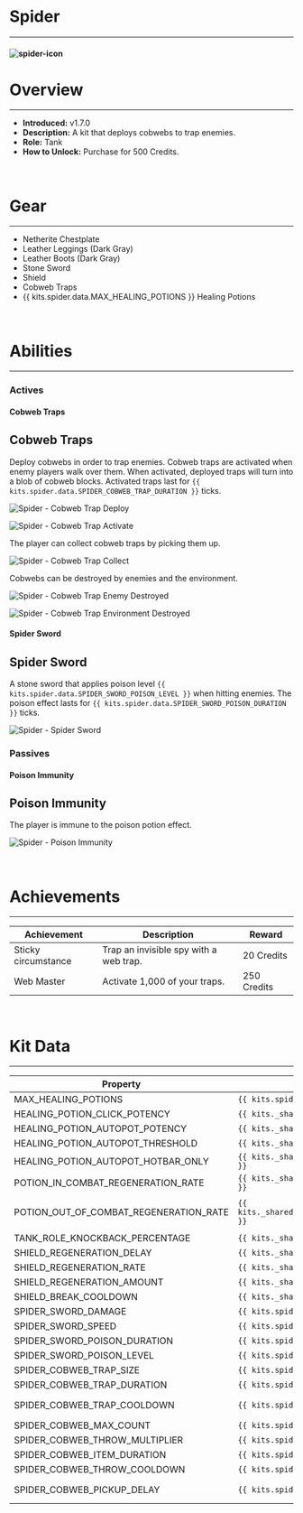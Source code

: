 # Spider

---

#### ![spider-icon](../assets/icons/spider-icon.jpg)

# Overview

---

- **Introduced:** v1.7.0
- **Description:** A kit that deploys cobwebs to trap enemies.
- **Role:** Tank
- **How to Unlock:** Purchase for 500 Credits.

<br />

# Gear

---

- Netherite Chestplate
- Leather Leggings (Dark Gray)
- Leather Boots (Dark Gray)
- Stone Sword
- Shield
- Cobweb Traps
- {{ kits.spider.data.MAX_HEALING_POTIONS }} Healing Potions

<br />

# Abilities

---

### Actives

<!-- tabs:start -->

#### **Cobweb Traps**

## Cobweb Traps

Deploy cobwebs in order to trap enemies. Cobweb traps are activated when enemy players walk over them. When activated, deployed traps will turn into a blob of cobweb blocks. Activated traps last for `{{ kits.spider.data.SPIDER_COBWEB_TRAP_DURATION }}` ticks.

![Spider - Cobweb Trap Deploy](../assets/kits/spider/Spider%20-%20Cobweb%20Trap%20Deploy.gif)

![Spider - Cobweb Trap Activate](../assets/kits/spider/Spider%20-%20Cobweb%20Trap%20Activate.gif)

The player can collect cobweb traps by picking them up.

![Spider - Cobweb Trap Collect](../assets/kits/spider/Spider%20-%20Cobweb%20Trap%20Collect.gif)

Cobwebs can be destroyed by enemies and the environment.

![Spider - Cobweb Trap Enemy Destroyed](../assets/kits/spider/Spider%20-%20Cobweb%20Trap%20Enemy%20Destroyed.gif)

![Spider - Cobweb Trap Environment Destroyed](../assets/kits/spider/Spider%20-%20Cobweb%20Trap%20Environment%20Destroyed.gif)

#### **Spider Sword**

## Spider Sword

A stone sword that applies poison level `{{ kits.spider.data.SPIDER_SWORD_POISON_LEVEL }}` when hitting enemies. The poison effect lasts for `{{ kits.spider.data.SPIDER_SWORD_POISON_DURATION }}` ticks.

![Spider - Spider Sword](../assets/kits/spider/Spider%20-%20Spider%20Sword.gif)

<!-- tabs:end -->

### Passives

<!-- tabs:start -->

#### **Poison Immunity**

## Poison Immunity

The player is immune to the poison potion effect.

![Spider - Poison Immunity](../assets/kits/spider/Spider%20-%20Poison%20Immunity.gif)

<!-- tabs:end -->
<br />

# Achievements

---

<!-- prettier-ignore -->
| Achievement | Description | Reward |
| ----------- | ----------- | ------ |
| Sticky circumstance | Trap an invisible spy with a web trap. | 20 Credits |
| Web Master | Activate 1,000 of your traps. | 250 Credits |

<br />

# Kit Data

---

<!-- prettier-ignore -->
| Property | Value | Description |
|----------|-------|-------------|
| MAX_HEALING_POTIONS | `{{ kits.spider.data.MAX_HEALING_POTIONS }}` | {{ kitDataSharedDescriptions.MAX_HEALING_POTIONS }} |
| HEALING_POTION_CLICK_POTENCY | `{{ kits._shared.data.HEALING_POTION_CLICK_POTENCY }}` | {{ kitDataSharedDescriptions.HEALING_POTION_CLICK_POTENCY }} |
| HEALING_POTION_AUTOPOT_POTENCY | `{{ kits._shared.data.HEALING_POTION_AUTOPOT_POTENCY }}` | {{ kitDataSharedDescriptions.HEALING_POTION_AUTOPOT_POTENCY }} |
| HEALING_POTION_AUTOPOT_THRESHOLD | `{{ kits._shared.data.HEALING_POTION_AUTOPOT_THRESHOLD }}` | {{ kitDataSharedDescriptions.HEALING_POTION_AUTOPOT_THRESHOLD }} |
| HEALING_POTION_AUTOPOT_HOTBAR_ONLY | `{{ kits._shared.data.HEALING_POTION_AUTOPOT_HOTBAR_ONLY }}` | {{ kitDataSharedDescriptions.HEALING_POTION_AUTOPOT_HOTBAR_ONLY }} |
| POTION_IN_COMBAT_REGENERATION_RATE | `{{ kits._shared.data.POTION_IN_COMBAT_REGENERATION_RATE }}` | {{ kitDataSharedDescriptions.POTION_IN_COMBAT_REGENERATION_RATE }} |
| POTION_OUT_OF_COMBAT_REGENERATION_RATE | `{{ kits._shared.data.POTION_OUT_OF_COMBAT_REGENERATION_RATE }}` | {{ kitDataSharedDescriptions.POTION_OUT_OF_COMBAT_REGENERATION_RATE }} |
| TANK_ROLE_KNOCKBACK_PERCENTAGE | `{{ kits._shared.data.TANK_ROLE_KNOCKBACK_PERCENTAGE }}` | {{ kitDataSharedDescriptions.TANK_ROLE_KNOCKBACK_PERCENTAGE }} |
| SHIELD_REGENERATION_DELAY | `{{ kits._shared.data.SHIELD_REGENERATION_DELAY }}` | {{ kitDataSharedDescriptions.SHIELD_REGENERATION_DELAY }} |
| SHIELD_REGENERATION_RATE | `{{ kits._shared.data.SHIELD_REGENERATION_RATE }}` | {{ kitDataSharedDescriptions.SHIELD_REGENERATION_RATE }} |
| SHIELD_REGENERATION_AMOUNT | `{{ kits._shared.data.SHIELD_REGENERATION_AMOUNT }}` | {{ kitDataSharedDescriptions.SHIELD_REGENERATION_AMOUNT }} |
| SHIELD_BREAK_COOLDOWN | `{{ kits._shared.data.SHIELD_BREAK_COOLDOWN }}` | {{ kitDataSharedDescriptions.SHIELD_BREAK_COOLDOWN }} |
| SPIDER_SWORD_DAMAGE | `{{ kits.spider.data.SPIDER_SWORD_DAMAGE }}` | The base damage of the sword. |
| SPIDER_SWORD_SPEED | `{{ kits.spider.data.SPIDER_SWORD_SPEED }}` | The base speed of the sword. |
| SPIDER_SWORD_POISON_DURATION | `{{ kits.spider.data.SPIDER_SWORD_POISON_DURATION }}` | The duration, in ticks, of the sword's poison effect. |
| SPIDER_SWORD_POISON_LEVEL | `{{ kits.spider.data.SPIDER_SWORD_POISON_LEVEL }}` | The level of the sword's poison effect. |
| SPIDER_COBWEB_TRAP_SIZE | `{{ kits.spider.data.SPIDER_COBWEB_TRAP_SIZE }}` | The size of spider cobweb traps. |
| SPIDER_COBWEB_TRAP_DURATION | `{{ kits.spider.data.SPIDER_COBWEB_TRAP_DURATION }}` | The duration, in ticks, of active cobweb traps. |
| SPIDER_COBWEB_TRAP_COOLDOWN | `{{ kits.spider.data.SPIDER_COBWEB_TRAP_COOLDOWN }}` | The cooldown, in ticks, after a cobweb trap is activated before receiving a new one. |
| SPIDER_COBWEB_MAX_COUNT | `{{ kits.spider.data.SPIDER_COBWEB_MAX_COUNT }}` | The maximum number of cobweb traps the player can have. |
| SPIDER_COBWEB_THROW_MULTIPLIER | `{{ kits.spider.data.SPIDER_COBWEB_THROW_MULTIPLIER }}` | How far the player can throw (deploy) cobweb traps. |
| SPIDER_COBWEB_ITEM_DURATION | `{{ kits.spider.data.SPIDER_COBWEB_ITEM_DURATION }}` | The duration, in ticks, of the cobweb trap item before despawning. |
| SPIDER_COBWEB_THROW_COOLDOWN | `{{ kits.spider.data.SPIDER_COBWEB_THROW_COOLDOWN }}` | The cooldown, in ticks, after deploying a cobweb trap. |
| SPIDER_COBWEB_PICKUP_DELAY | `{{ kits.spider.data.SPIDER_COBWEB_PICKUP_DELAY }}` | The delay, in ticks, before the player can collect cobweb traps after deploying them. |
